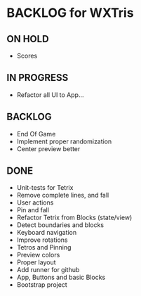 # BACKLOG for WXTris


## ON HOLD
* Scores

## IN PROGRESS
* Refactor all UI to App...

## BACKLOG
* End Of Game
* Implement proper randomization
* Center preview better

## DONE
* Unit-tests for Tetrix
* Remove complete lines, and fall
* User actions
* Pin and fall
* Refactor Tetrix from Blocks (state/view)
* Detect boundaries and blocks
* Keyboard navigation
* Improve rotations
* Tetros and Pinning
* Preview colors
* Proper layout
* Add runner for github
* App, Buttons and basic Blocks
* Bootstrap project